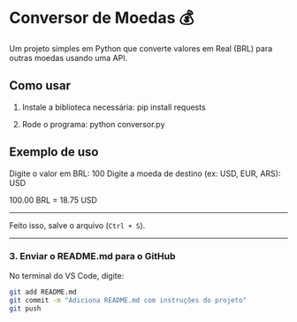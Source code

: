 # Conversor de Moedas 💰

Um projeto simples em Python que converte valores em Real (BRL) para outras moedas usando uma API.

## Como usar

1. Instale a biblioteca necessária:
pip install requests

2. Rode o programa:
python conversor.py

## Exemplo de uso

Digite o valor em BRL: 100
Digite a moeda de destino (ex: USD, EUR, ARS): USD

100.00 BRL = 18.75 USD

---

Feito isso, salve o arquivo (`Ctrl + S`).

---

### 3. Enviar o README.md para o GitHub

No terminal do VS Code, digite:

```bash
git add README.md
git commit -m "Adiciona README.md com instruções do projeto"
git push
